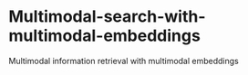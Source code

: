 # Multimodal-search-with-multimodal-embeddings
Multimodal information retrieval with multimodal embeddings
